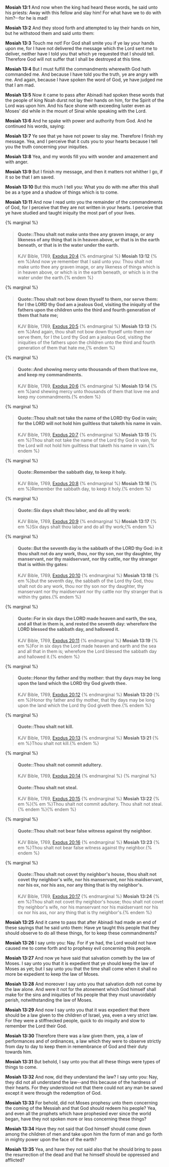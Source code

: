 **Mosiah 13:1** And now when the king had heard these words, he said unto his priests: Away with this fellow and slay him! For what have we to do with him?--for he is mad!

**Mosiah 13:2** And they stood forth and attempted to lay their hands on him, but he withstood them and said unto them:

**Mosiah 13:3** Touch me not! For God shall smite you if ye lay your hands upon me, for I have not delivered the message which the Lord sent me to deliver, neither have I told you that which ye requested that I should tell. Therefore God will not suffer that I shall be destroyed at this time.

**Mosiah 13:4** But I must fulfill the commandments wherewith God hath commanded me. And because I have told you the truth, ye are angry with me. And again, because I have spoken the word of God, ye have judged me that I am mad.

**Mosiah 13:5** Now it came to pass after Abinadi had spoken these words that the people of king Noah durst not lay their hands on him, for the Spirit of the Lord was upon him. And his face shone with exceeding luster even as Moses' did while in the mount of Sinai while speaking with the Lord.

**Mosiah 13:6** And he spake with power and authority from God. And he continued his words, saying:

**Mosiah 13:7** Ye see that ye have not power to slay me. Therefore I finish my message. Yea, and I perceive that it cuts you to your hearts because I tell you the truth concerning your iniquities.

**Mosiah 13:8** Yea, and my words fill you with wonder and amazement and with anger.

**Mosiah 13:9** But I finish my message, and then it matters not whither I go, if it so be that I am saved.

**Mosiah 13:10** But this much I tell you: What you do with me after this shall be as a type and a shadow of things which is to come.

**Mosiah 13:11** And now I read unto you the remainder of the commandments of God, for I perceive that they are not written in your hearts. I perceive that ye have studied and taught iniquity the most part of your lives.

{% marginal %}
> #### Quote::Thou shalt not make unto thee any graven image, or any likeness of any thing that is in heaven above, or that is in the earth beneath, or that is in the water under the earth.
> KJV Bible, 1769, [Exodus 20:4](http://www.kingjamesbibleonline.org/Exodus-Chapter-20/)
{% endmarginal %}
**Mosiah 13:12** {% em %}And now ye remember that I said unto you: Thou shalt not make unto thee any graven image, or any likeness of things which is in heaven above, or which is in the earth beneath, or which is in the water under the earth.{% endem %}

{% marginal %}
> #### Quote::Thou shalt not bow down thyself to them, nor serve them: for I the LORD thy God am a jealous God, visiting the iniquity of the fathers upon the children unto the third and fourth generation of them that hate me;
> KJV Bible, 1769, [Exodus 20:5](http://www.kingjamesbibleonline.org/Exodus-Chapter-20/)
{% endmarginal %}
**Mosiah 13:13** {% em %}And again, thou shalt not bow down thyself unto them nor serve them, for I the Lord thy God am a jealous God, visiting the iniquities of the fathers upon the children unto the third and fourth generation of them that hate me,{% endem %}

{% marginal %}
> #### Quote::And showing mercy unto thousands of them that love me, and keep my commandments.
> KJV Bible, 1769, [Exodus 20:6](http://www.kingjamesbibleonline.org/Exodus-Chapter-20/)
{% endmarginal %}
**Mosiah 13:14** {% em %}and shewing mercy unto thousands of them that love me and keep my commandments.{% endem %}

{% marginal %}
> #### Quote::Thou shalt not take the name of the LORD thy God in vain; for the LORD will not hold him guiltless that taketh his name in vain.
> KJV Bible, 1769, [Exodus 20:7](http://www.kingjamesbibleonline.org/Exodus-Chapter-20/)
{% endmarginal %}
**Mosiah 13:15** {% em %}Thou shalt not take the name of the Lord thy God in vain, for the Lord will not hold him guiltless that taketh his name in vain.{% endem %}

{% marginal %}
> #### Quote::Remember the sabbath day, to keep it holy.
> KJV Bible, 1769, [Exodus 20:8](http://www.kingjamesbibleonline.org/Exodus-Chapter-20/)
{% endmarginal %}
**Mosiah 13:16** {% em %}Remember the sabbath day, to keep it holy.{% endem %}

{% marginal %}
> #### Quote::Six days shalt thou labor, and do all thy work:
> KJV Bible, 1769, [Exodus 20:9](http://www.kingjamesbibleonline.org/Exodus-Chapter-20/)
{% endmarginal %}
**Mosiah 13:17** {% em %}Six days shalt thou labor and do all thy work;{% endem %}

{% marginal %}
> #### Quote::But the seventh day is the sabbath of the LORD thy God: in it thou shalt not do any work, thou, nor thy son, nor thy daughter, thy manservant, nor thy maidservant, nor thy cattle, nor thy stranger that is within thy gates:
> KJV Bible, 1769, [Exodus 20:10](http://www.kingjamesbibleonline.org/Exodus-Chapter-20/)
{% endmarginal %}
**Mosiah 13:18** {% em %}but the seventh day, the sabbath of the Lord thy God, thou shalt not do any work, thou nor thy son nor thy daughter, thy manservant nor thy maidservant nor thy cattle nor thy stranger that is within thy gates.{% endem %}

{% marginal %}
> #### Quote::For in six days the LORD made heaven and earth, the sea, and all that in them is, and rested the seventh day: wherefore the LORD blessed the sabbath day, and hallowed it.
> KJV Bible, 1769, [Exodus 20:11](http://www.kingjamesbibleonline.org/Exodus-Chapter-20/)
{% endmarginal %}
**Mosiah 13:19** {% em %}For in six days the Lord made heaven and earth and the sea and all that in them is; wherefore the Lord blessed the sabbath day and hallowed it.{% endem %}

{% marginal %}
> #### Quote::Honor thy father and thy mother: that thy days may be long upon the land which the LORD thy God giveth thee.
> KJV Bible, 1769, [Exodus 20:12](http://www.kingjamesbibleonline.org/Exodus-Chapter-20/)
{% endmarginal %}
**Mosiah 13:20** {% em %}Honor thy father and thy mother, that thy days may be long upon the land which the Lord thy God giveth thee.{% endem %}

{% marginal %}
> #### Quote::Thou shalt not kill.
> KJV Bible, 1769, [Exodus 20:13](http://www.kingjamesbibleonline.org/Exodus-Chapter-20/)
{% endmarginal %}
**Mosiah 13:21** {% em %}Thou shalt not kill.{% endem %}

{% marginal %}
> #### Quote::Thou shalt not commit adultery.
> KJV Bible, 1769, [Exodus 20:14](http://www.kingjamesbibleonline.org/Exodus-Chapter-20/)
{% endmarginal %}
{% marginal %}
> #### Quote::Thou shalt not steal.
> KJV Bible, 1769, [Exodus 20:15](http://www.kingjamesbibleonline.org/Exodus-Chapter-20/)
{% endmarginal %}
**Mosiah 13:22** {% em %}{% em %}Thou shalt not commit adultery. Thou shalt not steal.{% endem %}{% endem %}

{% marginal %}
> #### Quote::Thou shalt not bear false witness against thy neighbor.
> KJV Bible, 1769, [Exodus 20:16](http://www.kingjamesbibleonline.org/Exodus-Chapter-20/)
{% endmarginal %}
**Mosiah 13:23** {% em %}Thou shalt not bear false witness against thy neighbor.{% endem %}

{% marginal %}
> #### Quote::Thou shalt not covet thy neighbor's house, thou shalt not covet thy neighbor's wife, nor his manservant, nor his maidservant, nor his ox, nor his ass, nor any thing that is thy neighbor's.
> KJV Bible, 1769, [Exodus 20:17](http://www.kingjamesbibleonline.org/Exodus-Chapter-20/)
{% endmarginal %}
**Mosiah 13:24** {% em %}Thou shalt not covet thy neighbor's house; thou shalt not covet thy neighbor's wife, nor his manservant nor his maidservant nor his ox nor his ass, nor any thing that is thy neighbor's.{% endem %}

**Mosiah 13:25** And it came to pass that after Abinadi had made an end of these sayings that he said unto them: Have ye taught this people that they should observe to do all these things, for to keep these commandments?

**Mosiah 13:26** I say unto you: Nay. For if ye had, the Lord would not have caused me to come forth and to prophesy evil concerning this people.

**Mosiah 13:27** And now ye have said that salvation cometh by the law of Moses. I say unto you that it is expedient that ye should keep the law of Moses as yet; but I say unto you that the time shall come when it shall no more be expedient to keep the law of Moses.

**Mosiah 13:28** And moreover I say unto you that salvation doth not come by the law alone. And were it not for the atonement which God himself shall make for the sins and iniquities of his people that they must unavoidably perish, notwithstanding the law of Moses.

**Mosiah 13:29** And now I say unto you that it was expedient that there should be a law given to the children of Israel, yea, even a very strict law. For they were a stiffnecked people, quick to do iniquity and slow to remember the Lord their God.

**Mosiah 13:30** Therefore there was a law given them, yea, a law of performances and of ordinances, a law which they were to observe strictly from day to day to keep them in remembrance of God and their duty towards him.

**Mosiah 13:31** But behold, I say unto you that all these things were types of things to come.

**Mosiah 13:32** And now, did they understand the law? I say unto you: Nay, they did not all understand the law--and this because of the hardness of their hearts. For they understood not that there could not any man be saved except it were through the redemption of God.

**Mosiah 13:33** For behold, did not Moses prophesy unto them concerning the coming of the Messiah and that God should redeem his people? Yea, and even all the prophets which have prophesied ever since the world began, have they not spoken more or less concerning these things?

**Mosiah 13:34** Have they not said that God himself should come down among the children of men and take upon him the form of man and go forth in mighty power upon the face of the earth?

**Mosiah 13:35** Yea, and have they not said also that he should bring to pass the resurrection of the dead and that he himself should be oppressed and afflicted?

